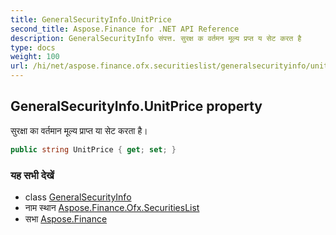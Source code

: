 ```yaml
---
title: GeneralSecurityInfo.UnitPrice
second_title: Aspose.Finance for .NET API Reference
description: GeneralSecurityInfo संपत्त. सुरक्ष क वर्तमन मूल्य प्रप्त य सेट करत है
type: docs
weight: 100
url: /hi/net/aspose.finance.ofx.securitieslist/generalsecurityinfo/unitprice/
---
```

## GeneralSecurityInfo.UnitPrice property

सुरक्षा का वर्तमान मूल्य प्राप्त या सेट करता है।

```csharp
public string UnitPrice { get; set; }
```

### यह सभी देखें

* class [GeneralSecurityInfo](../)
* नाम स्थान [Aspose.Finance.Ofx.SecuritiesList](../../generalsecurityinfo/)
* सभा [Aspose.Finance](../../../)


